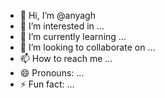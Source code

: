 - 👋 Hi, I’m @anyagh
- 👀 I’m interested in ...
- 🌱 I’m currently learning ...
- 💞️ I’m looking to collaborate on ...
- 📫 How to reach me ...
- 😄 Pronouns: ...
- ⚡ Fun fact: ...

<!---
anyagh/anyagh is a ✨ special ✨ repository because its `README.md` (this file) appears on your GitHub profile.
You can click the Preview link to take a look at your changes.
--->
